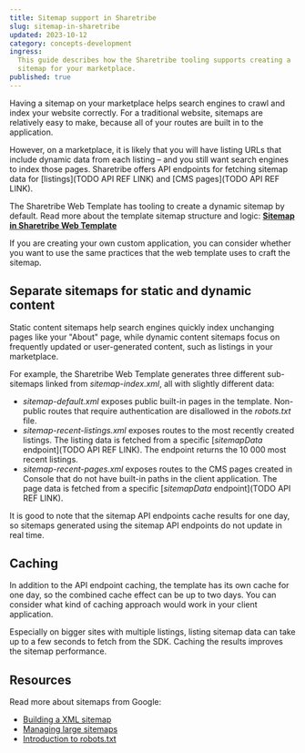 ```yaml
---
title: Sitemap support in Sharetribe
slug: sitemap-in-sharetribe
updated: 2023-10-12
category: concepts-development
ingress:
  This guide describes how the Sharetribe tooling supports creating a
  sitemap for your marketplace.
published: true
---
```


Having a sitemap on your marketplace helps search engines to crawl and
index your website correctly. For a traditional website, sitemaps are
relatively easy to make, because all of your routes are built in to the
application.

However, on a marketplace, it is likely that you will have listing URLs
that include dynamic data from each listing – and you still want search
engines to index those pages. Sharetribe offers API endpoints for
fetching sitemap data for [listings](TODO API REF LINK) and [CMS
pages](TODO API REF LINK).

<info>

The Sharetribe Web Template has tooling to create a dynamic sitemap by
default. Read more about the template sitemap structure and logic:
**[Sitemap in Sharetribe Web Template](/ftw/sitemap-in-template/)**

</info>

If you are creating your own custom application, you can consider
whether you want to use the same practices that the web template uses to
craft the sitemap.

## Separate sitemaps for static and dynamic content

Static content sitemaps help search engines quickly index unchanging
pages like your "About" page, while dynamic content sitemaps focus on
frequently updated or user-generated content, such as listings in your
marketplace.

For example, the Sharetribe Web Template generates three different
sub-sitemaps linked from _sitemap-index.xml_, all with slightly
different data:

- _sitemap-default.xml_ exposes public built-in pages in the template.
  Non-public routes that require authentication are disallowed in the
  _robots.txt_ file.
- _sitemap-recent-listings.xml_ exposes routes to the most recently
  created listings. The listing data is fetched from a specific
  [_sitemapData_ endpoint](TODO API REF LINK). The endpoint returns the
  10 000 most recent listings.
- _sitemap-recent-pages.xml_ exposes routes to the CMS pages created in
  Console that do not have built-in paths in the client application. The
  page data is fetched from a specific [_sitemapData_ endpoint](TODO API
  REF LINK).

It is good to note that the sitemap API endpoints cache results for one
day, so sitemaps generated using the sitemap API endpoints do not update
in real time.

## Caching

In addition to the API endpoint caching, the template has its own cache
for one day, so the combined cache effect can be up to two days. You can
consider what kind of caching approach would work in your client
application.

Especially on bigger sites with multiple listings, listing sitemap data
can take up to a few seconds to fetch from the SDK. Caching the results
improves the sitemap performance.

## Resources

Read more about sitemaps from Google:

- [Building a XML sitemap](https://developers.google.com/search/docs/crawling-indexing/sitemaps/build-sitemap#xml)
- [Managing large sitemaps](https://developers.google.com/search/docs/crawling-indexing/sitemaps/large-sitemaps)
- [Introduction to robots.txt](https://developers.google.com/search/docs/crawling-indexing/robots/intro)
